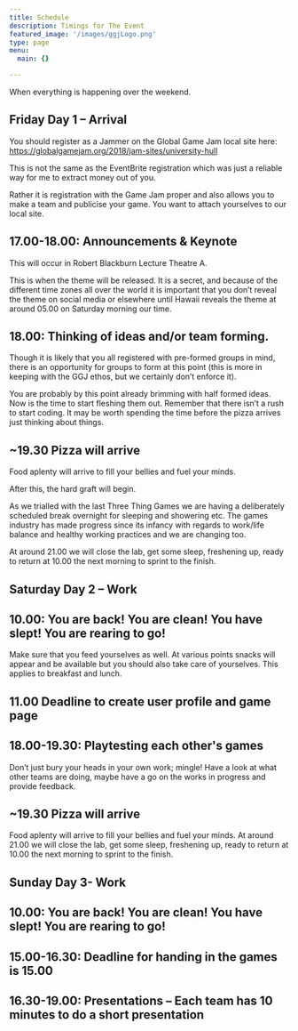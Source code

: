 ```yaml
---
title: Schedule
description: Timings for The Event
featured_image: '/images/ggjLogo.png'
type: page
menu:
  main: {}

---
```

When everything is happening over the weekend.

## Friday Day 1 – Arrival

You should register as a Jammer on the Global Game Jam local site here:
https://globalgamejam.org/2018/jam-sites/university-hull

This is not the same as the EventBrite registration which was just a reliable way for me to extract money out of you.

Rather it is registration with the Game Jam proper and also allows you to make a team and publicise your game. You want to attach yourselves to our local site.

## 17.00-18.00: Announcements & Keynote
This will occur in Robert Blackburn Lecture Theatre A.

This is when the theme will be released. It is a secret, and because of the different time zones all over the world it is important that you don’t reveal the theme on social media or elsewhere until Hawaii reveals the theme at around 05.00 on Saturday morning our time.

## 18.00: Thinking of ideas and/or team forming.
Though it is likely that you all registered with pre-formed groups in mind, there is an opportunity for groups to form at this point (this is more in keeping with the GGJ ethos, but we certainly don’t enforce it).

You are probably by this point already brimming with half formed ideas. Now is the time to start fleshing them out. Remember that there isn’t a rush to start coding. It may be worth spending the time before the pizza arrives just thinking about things.

## ~19.30 Pizza will arrive
Food aplenty will arrive to fill your bellies and fuel your minds.

After this, the hard graft will begin. 

As we trialled with the last Three Thing Games we are having a deliberately scheduled break overnight for sleeping and showering etc. The games industry has made progress since its infancy with regards to work/life balance and healthy working practices and we are changing too.

At around 21.00 we will close the lab, get some sleep, freshening up, ready to return at 10.00 the next morning to sprint to the finish.

## Saturday Day 2 – Work

## 10.00: You are back! You are clean! You have slept! You are rearing to go!
Make sure that you feed yourselves as well. At various points snacks will appear and be available but you should also take care of yourselves. This applies to breakfast and lunch.

## 11.00 Deadline to create user profile and game page

## 18.00-19.30: Playtesting each other's games
Don’t just bury your heads in your own work; mingle! Have a look at what other teams are doing, maybe have a go on the works in progress and provide feedback.

## ~19.30 Pizza will arrive
Food aplenty will arrive to fill your bellies and fuel your minds.
At around 21.00 we will close the lab, get some sleep, freshening up, ready to return at 10.00 the next morning to sprint to the finish.

## Sunday Day 3- Work

## 10.00: You are back! You are clean! You have slept! You are rearing to go!

## 15.00-16.30: Deadline for handing in the games is 15.00

## 16.30-19.00: Presentations – Each team has 10 minutes to do a short presentation

